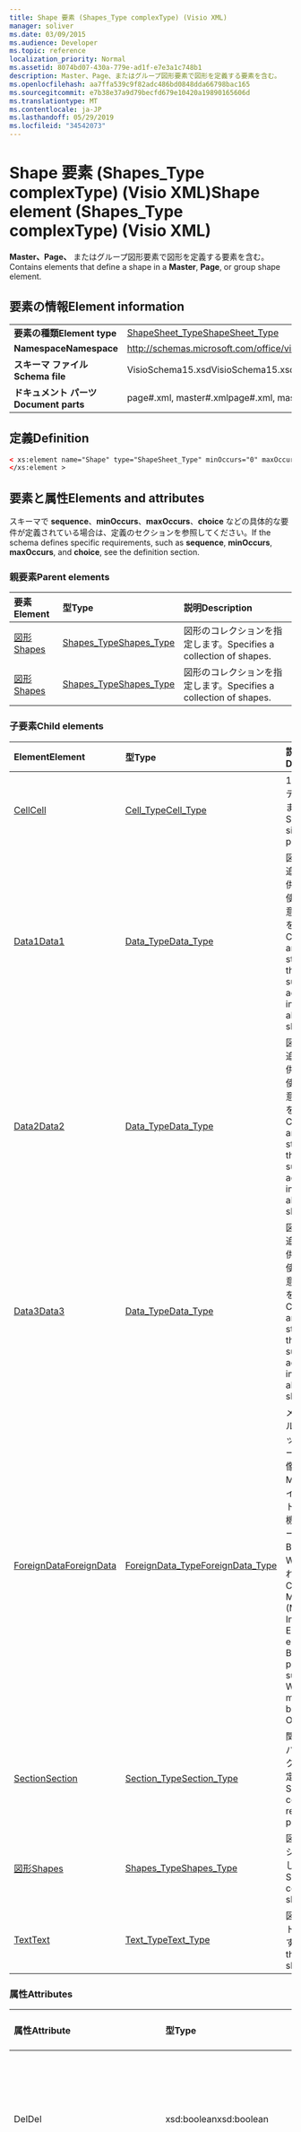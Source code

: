 ```yaml
---
title: Shape 要素 (Shapes_Type complexType) (Visio XML)
manager: soliver
ms.date: 03/09/2015
ms.audience: Developer
ms.topic: reference
localization_priority: Normal
ms.assetid: 8074bd07-430a-779e-ad1f-e7e3a1c748b1
description: Master、Page、またはグループ図形要素で図形を定義する要素を含む。
ms.openlocfilehash: aa7ffa539c9f82adc486bd0848dda66798bac165
ms.sourcegitcommit: e7b38e37a9d79becfd679e10420a19890165606d
ms.translationtype: MT
ms.contentlocale: ja-JP
ms.lasthandoff: 05/29/2019
ms.locfileid: "34542073"
---
```

# <a name="shape-element-shapes_type-complextype-visio-xml"></a><span data-ttu-id="83196-103">Shape 要素 (Shapes_Type complexType) (Visio XML)</span><span class="sxs-lookup"><span data-stu-id="83196-103">Shape element (Shapes_Type complexType) (Visio XML)</span></span>

<span data-ttu-id="83196-104">**Master、Page、** またはグループ図形要素で図形を定義する要素を含む。</span><span class="sxs-lookup"><span data-stu-id="83196-104">Contains elements that define a shape in a **Master**, **Page**, or group shape element.</span></span>
  
## <a name="element-information"></a><span data-ttu-id="83196-105">要素の情報</span><span class="sxs-lookup"><span data-stu-id="83196-105">Element information</span></span>

|||
|:-----|:-----|
|<span data-ttu-id="83196-106">**要素の種類**</span><span class="sxs-lookup"><span data-stu-id="83196-106">**Element type**</span></span> <br/> |[<span data-ttu-id="83196-107">ShapeSheet_Type</span><span class="sxs-lookup"><span data-stu-id="83196-107">ShapeSheet_Type</span></span>](shapesheet_type-complextypevisio-xml.md) <br/> |
|<span data-ttu-id="83196-108">**Namespace**</span><span class="sxs-lookup"><span data-stu-id="83196-108">**Namespace**</span></span> <br/> |http://schemas.microsoft.com/office/visio/2012/main  <br/> |
|<span data-ttu-id="83196-109">**スキーマ ファイル**</span><span class="sxs-lookup"><span data-stu-id="83196-109">**Schema file**</span></span> <br/> |<span data-ttu-id="83196-110">VisioSchema15.xsd</span><span class="sxs-lookup"><span data-stu-id="83196-110">VisioSchema15.xsd</span></span>  <br/> |
|<span data-ttu-id="83196-111">**ドキュメント パーツ**</span><span class="sxs-lookup"><span data-stu-id="83196-111">**Document parts**</span></span> <br/> |<span data-ttu-id="83196-112">page#.xml, master#.xml</span><span class="sxs-lookup"><span data-stu-id="83196-112">page#.xml, master#.xml</span></span>  <br/> |
   
## <a name="definition"></a><span data-ttu-id="83196-113">定義</span><span class="sxs-lookup"><span data-stu-id="83196-113">Definition</span></span>

```XML
< xs:element name="Shape" type="ShapeSheet_Type" minOccurs="0" maxOccurs="unbounded" >
</xs:element >
```

## <a name="elements-and-attributes"></a><span data-ttu-id="83196-114">要素と属性</span><span class="sxs-lookup"><span data-stu-id="83196-114">Elements and attributes</span></span>

<span data-ttu-id="83196-115">スキーマで **sequence**、**minOccurs**、**maxOccurs**、**choice** などの具体的な要件が定義されている場合は、定義のセクションを参照してください。</span><span class="sxs-lookup"><span data-stu-id="83196-115">If the schema defines specific requirements, such as **sequence**, **minOccurs**, **maxOccurs**, and **choice**, see the definition section.</span></span> 
  
### <a name="parent-elements"></a><span data-ttu-id="83196-116">親要素</span><span class="sxs-lookup"><span data-stu-id="83196-116">Parent elements</span></span>

|<span data-ttu-id="83196-117">**要素**</span><span class="sxs-lookup"><span data-stu-id="83196-117">**Element**</span></span>|<span data-ttu-id="83196-118">**型**</span><span class="sxs-lookup"><span data-stu-id="83196-118">**Type**</span></span>|<span data-ttu-id="83196-119">**説明**</span><span class="sxs-lookup"><span data-stu-id="83196-119">**Description**</span></span>|
|:-----|:-----|:-----|
|[<span data-ttu-id="83196-120">図形</span><span class="sxs-lookup"><span data-stu-id="83196-120">Shapes</span></span>](shapes-element-pagecontents_type-complextypevisio-xml.md) <br/> |[<span data-ttu-id="83196-121">Shapes_Type</span><span class="sxs-lookup"><span data-stu-id="83196-121">Shapes_Type</span></span>](shapes_type-complextypevisio-xml.md) <br/> |<span data-ttu-id="83196-122">図形のコレクションを指定します。</span><span class="sxs-lookup"><span data-stu-id="83196-122">Specifies a collection of shapes.</span></span>  <br/> |
|[<span data-ttu-id="83196-123">図形</span><span class="sxs-lookup"><span data-stu-id="83196-123">Shapes</span></span>](shapes-element-pagecontents_type-complextypevisio-xml.md) <br/> |[<span data-ttu-id="83196-124">Shapes_Type</span><span class="sxs-lookup"><span data-stu-id="83196-124">Shapes_Type</span></span>](shapes_type-complextypevisio-xml.md) <br/> |<span data-ttu-id="83196-125">図形のコレクションを指定します。</span><span class="sxs-lookup"><span data-stu-id="83196-125">Specifies a collection of shapes.</span></span>  <br/> |
   
### <a name="child-elements"></a><span data-ttu-id="83196-126">子要素</span><span class="sxs-lookup"><span data-stu-id="83196-126">Child elements</span></span>

|<span data-ttu-id="83196-127">**Element**</span><span class="sxs-lookup"><span data-stu-id="83196-127">**Element**</span></span>|<span data-ttu-id="83196-128">**型**</span><span class="sxs-lookup"><span data-stu-id="83196-128">**Type**</span></span>|<span data-ttu-id="83196-129">**説明**</span><span class="sxs-lookup"><span data-stu-id="83196-129">**Description**</span></span>|
|:-----|:-----|:-----|
|[<span data-ttu-id="83196-130">Cell</span><span class="sxs-lookup"><span data-stu-id="83196-130">Cell</span></span>](cell-elementvisio-xml.md) <br/> |[<span data-ttu-id="83196-131">Cell_Type</span><span class="sxs-lookup"><span data-stu-id="83196-131">Cell_Type</span></span>](cell_type-complextypevisio-xml.md) <br/> |<span data-ttu-id="83196-132">1 つのプロパティを指定します。</span><span class="sxs-lookup"><span data-stu-id="83196-132">Specifies a single property.</span></span>  <br/> |
|[<span data-ttu-id="83196-133">Data1</span><span class="sxs-lookup"><span data-stu-id="83196-133">Data1</span></span>](data1-element-shapesheet_type-complextypevisio-xml.md) <br/> |[<span data-ttu-id="83196-134">Data_Type</span><span class="sxs-lookup"><span data-stu-id="83196-134">Data_Type</span></span>](data_type-complextypevisio-xml.md) <br/> |<span data-ttu-id="83196-135">図形に関する追加情報を提供するために使用される任意の文字列値を含む。</span><span class="sxs-lookup"><span data-stu-id="83196-135">Contains an arbitrary string value that is used to supply additional information about a shape.</span></span>  <br/> |
|[<span data-ttu-id="83196-136">Data2</span><span class="sxs-lookup"><span data-stu-id="83196-136">Data2</span></span>](data2-element-shapesheet_type-complextypevisio-xml.md) <br/> |[<span data-ttu-id="83196-137">Data_Type</span><span class="sxs-lookup"><span data-stu-id="83196-137">Data_Type</span></span>](data_type-complextypevisio-xml.md) <br/> |<span data-ttu-id="83196-138">図形に関する追加情報を提供するために使用される任意の文字列値を含む。</span><span class="sxs-lookup"><span data-stu-id="83196-138">Contains an arbitrary string value that is used to supply additional information about a shape.</span></span>  <br/> |
|[<span data-ttu-id="83196-139">Data3</span><span class="sxs-lookup"><span data-stu-id="83196-139">Data3</span></span>](data3-element-shapesheet_type-complextypevisio-xml.md) <br/> |[<span data-ttu-id="83196-140">Data_Type</span><span class="sxs-lookup"><span data-stu-id="83196-140">Data_Type</span></span>](data_type-complextypevisio-xml.md) <br/> |<span data-ttu-id="83196-141">図形に関する追加情報を提供するために使用される任意の文字列値を含む。</span><span class="sxs-lookup"><span data-stu-id="83196-141">Contains an arbitrary string value that is used to supply additional information about a shape.</span></span>  <br/> |
|[<span data-ttu-id="83196-142">ForeignData</span><span class="sxs-lookup"><span data-stu-id="83196-142">ForeignData</span></span>](foreigndata-element-shapesheet_type-complextypevisio-xml.md) <br/> |[<span data-ttu-id="83196-143">ForeignData_Type</span><span class="sxs-lookup"><span data-stu-id="83196-143">ForeignData_Type</span></span>](foreigndata_type-complextypevisio-xml.md) <br/> |<span data-ttu-id="83196-144">メタファイル、ビットマップ、OLE データなどの画像データの MIME (多目的インターネット メール拡張機能) エンコードされた BLOB がWindows含まれます。</span><span class="sxs-lookup"><span data-stu-id="83196-144">Contains a MIME (Multipurpose Internet Mail Extensions) encoded BLOB of picture data, such as Windows metafile, bitmap, or OLE data.</span></span>  <br/> |
|[<span data-ttu-id="83196-145">Section</span><span class="sxs-lookup"><span data-stu-id="83196-145">Section</span></span>](section-element-sheet_type-complextypevisio-xml.md) <br/> |[<span data-ttu-id="83196-146">Section_Type</span><span class="sxs-lookup"><span data-stu-id="83196-146">Section_Type</span></span>](section_type-complextypevisio-xml.md) <br/> |<span data-ttu-id="83196-147">関連するプロパティのコレクションを指定します。</span><span class="sxs-lookup"><span data-stu-id="83196-147">Specifies a collection of related properties.</span></span>  <br/> |
|[<span data-ttu-id="83196-148">図形</span><span class="sxs-lookup"><span data-stu-id="83196-148">Shapes</span></span>](shapes-element-shapesheet_type-complextypevisio-xml.md) <br/> |[<span data-ttu-id="83196-149">Shapes_Type</span><span class="sxs-lookup"><span data-stu-id="83196-149">Shapes_Type</span></span>](shapes_type-complextypevisio-xml.md) <br/> |<span data-ttu-id="83196-150">図形のコレクションを指定します。</span><span class="sxs-lookup"><span data-stu-id="83196-150">Specifies a collection of shapes.</span></span>  <br/> |
|[<span data-ttu-id="83196-151">Text</span><span class="sxs-lookup"><span data-stu-id="83196-151">Text</span></span>](text-element-shapesheet_type-complextypevisio-xml.md) <br/> |[<span data-ttu-id="83196-152">Text_Type</span><span class="sxs-lookup"><span data-stu-id="83196-152">Text_Type</span></span>](text_type-complextypevisio-xml.md) <br/> |<span data-ttu-id="83196-153">図形のテキストが含まれます。</span><span class="sxs-lookup"><span data-stu-id="83196-153">Contains the text of a shape.</span></span>  <br/> |
   
### <a name="attributes"></a><span data-ttu-id="83196-154">属性</span><span class="sxs-lookup"><span data-stu-id="83196-154">Attributes</span></span>

|<span data-ttu-id="83196-155">**属性**</span><span class="sxs-lookup"><span data-stu-id="83196-155">**Attribute**</span></span>|<span data-ttu-id="83196-156">**型**</span><span class="sxs-lookup"><span data-stu-id="83196-156">**Type**</span></span>|<span data-ttu-id="83196-157">**必須**</span><span class="sxs-lookup"><span data-stu-id="83196-157">**Required**</span></span>|<span data-ttu-id="83196-158">**説明**</span><span class="sxs-lookup"><span data-stu-id="83196-158">**Description**</span></span>|<span data-ttu-id="83196-159">**可能な値**</span><span class="sxs-lookup"><span data-stu-id="83196-159">**Possible values**</span></span>|
|:-----|:-----|:-----|:-----|:-----|
|<span data-ttu-id="83196-160">Del</span><span class="sxs-lookup"><span data-stu-id="83196-160">Del</span></span>  <br/> |<span data-ttu-id="83196-161">xsd:boolean</span><span class="sxs-lookup"><span data-stu-id="83196-161">xsd:boolean</span></span>  <br/> |<span data-ttu-id="83196-162">省略可能</span><span class="sxs-lookup"><span data-stu-id="83196-162">optional</span></span>  <br/> |<span data-ttu-id="83196-163">要素がローカルで削除されるかどうかを示すフラグ。</span><span class="sxs-lookup"><span data-stu-id="83196-163">A flag indicating whether the element is deleted locally.</span></span>  <br/> |<span data-ttu-id="83196-164">xsd:boolean 型の値。</span><span class="sxs-lookup"><span data-stu-id="83196-164">Values of the xsd:boolean type.</span></span>  <br/> |
|<span data-ttu-id="83196-165">FillStyle</span><span class="sxs-lookup"><span data-stu-id="83196-165">FillStyle</span></span>  <br/> |<span data-ttu-id="83196-166">xsd:unsignedInt</span><span class="sxs-lookup"><span data-stu-id="83196-166">xsd:unsignedInt</span></span>  <br/> ||<span data-ttu-id="83196-167">この図形が塗りつぶしの書式を継承する StyleSheet の ID。</span><span class="sxs-lookup"><span data-stu-id="83196-167">The ID of the StyleSheet from which this shape inherits fill formatting.</span></span>  <br/> |<span data-ttu-id="83196-168">xsd:unsignedInt 型の値。</span><span class="sxs-lookup"><span data-stu-id="83196-168">Values of the xsd:unsignedInt type.</span></span>  <br/> |
|<span data-ttu-id="83196-169">ID</span><span class="sxs-lookup"><span data-stu-id="83196-169">ID</span></span>  <br/> |<span data-ttu-id="83196-170">xsd:unsignedInt</span><span class="sxs-lookup"><span data-stu-id="83196-170">xsd:unsignedInt</span></span>  <br/> |<span data-ttu-id="83196-171">必須</span><span class="sxs-lookup"><span data-stu-id="83196-171">required</span></span>  <br/> |<span data-ttu-id="83196-172">親要素内の要素の一意の ID です。</span><span class="sxs-lookup"><span data-stu-id="83196-172">The unique ID of the element within its parent element.</span></span>  <br/> |<span data-ttu-id="83196-173">xsd:unsignedInt 型の値。</span><span class="sxs-lookup"><span data-stu-id="83196-173">Values of the xsd:unsignedInt type.</span></span>  <br/> |
|<span data-ttu-id="83196-174">IsCustomName</span><span class="sxs-lookup"><span data-stu-id="83196-174">IsCustomName</span></span>  <br/> |<span data-ttu-id="83196-175">xsd:boolean</span><span class="sxs-lookup"><span data-stu-id="83196-175">xsd:boolean</span></span>  <br/> |<span data-ttu-id="83196-176">省略可能</span><span class="sxs-lookup"><span data-stu-id="83196-176">optional</span></span>  <br/> |<span data-ttu-id="83196-177">名前がユーザーによってカスタマイズされているかどうかを示します。</span><span class="sxs-lookup"><span data-stu-id="83196-177">Indicates whether the name has been customized by the user.</span></span>  <br/> |<span data-ttu-id="83196-178">xsd:boolean 型の値。</span><span class="sxs-lookup"><span data-stu-id="83196-178">Values of the xsd:boolean type.</span></span>  <br/> |
|<span data-ttu-id="83196-179">IsCustomNameU</span><span class="sxs-lookup"><span data-stu-id="83196-179">IsCustomNameU</span></span>  <br/> |<span data-ttu-id="83196-180">xsd:boolean</span><span class="sxs-lookup"><span data-stu-id="83196-180">xsd:boolean</span></span>  <br/> |<span data-ttu-id="83196-181">省略可能</span><span class="sxs-lookup"><span data-stu-id="83196-181">optional</span></span>  <br/> |<span data-ttu-id="83196-182">ユニバーサル名がユーザーによってカスタマイズされているかどうかを示します。</span><span class="sxs-lookup"><span data-stu-id="83196-182">Indicates whether the universal name has been customized by the user..</span></span>  <br/> |<span data-ttu-id="83196-183">xsd:boolean 型の値。</span><span class="sxs-lookup"><span data-stu-id="83196-183">Values of the xsd:boolean type.</span></span>  <br/> |
|<span data-ttu-id="83196-184">LineStyle</span><span class="sxs-lookup"><span data-stu-id="83196-184">LineStyle</span></span>  <br/> |<span data-ttu-id="83196-185">xsd:unsignedInt</span><span class="sxs-lookup"><span data-stu-id="83196-185">xsd:unsignedInt</span></span>  <br/> ||<span data-ttu-id="83196-186">この図形が線の書式設定を継承する StyleSheet の ID。</span><span class="sxs-lookup"><span data-stu-id="83196-186">The ID of the StyleSheet from which this shape inherits line formatting.</span></span>  <br/> |<span data-ttu-id="83196-187">xsd:unsignedInt 型の値。</span><span class="sxs-lookup"><span data-stu-id="83196-187">Values of the xsd:unsignedInt type.</span></span>  <br/> |
|<span data-ttu-id="83196-188">Master</span><span class="sxs-lookup"><span data-stu-id="83196-188">Master</span></span>  <br/> |<span data-ttu-id="83196-189">xsd:unsignedInt</span><span class="sxs-lookup"><span data-stu-id="83196-189">xsd:unsignedInt</span></span>  <br/> |<span data-ttu-id="83196-190">省略可能</span><span class="sxs-lookup"><span data-stu-id="83196-190">optional</span></span>  <br/> |<span data-ttu-id="83196-191">図形がデータを継承する Master 要素の ID。</span><span class="sxs-lookup"><span data-stu-id="83196-191">The ID of the Master element from which the shape inherits its data.</span></span>  <br/> |<span data-ttu-id="83196-192">xsd:unsignedInt 型の値。</span><span class="sxs-lookup"><span data-stu-id="83196-192">Values of the xsd:unsignedInt type.</span></span>  <br/> |
|<span data-ttu-id="83196-193">MasterShape</span><span class="sxs-lookup"><span data-stu-id="83196-193">MasterShape</span></span>  <br/> |<span data-ttu-id="83196-194">xsd:unsignedInt</span><span class="sxs-lookup"><span data-stu-id="83196-194">xsd:unsignedInt</span></span>  <br/> |<span data-ttu-id="83196-195">省略可能</span><span class="sxs-lookup"><span data-stu-id="83196-195">optional</span></span>  <br/> |<span data-ttu-id="83196-196">図形がデータを継承する Master 要素の ID。</span><span class="sxs-lookup"><span data-stu-id="83196-196">The ID of the Master element from which the shape inherits its data.</span></span>  <br/> |<span data-ttu-id="83196-197">xsd:unsignedInt 型の値。</span><span class="sxs-lookup"><span data-stu-id="83196-197">Values of the xsd:unsignedInt type.</span></span>  <br/> |
|<span data-ttu-id="83196-198">名前</span><span class="sxs-lookup"><span data-stu-id="83196-198">Name</span></span>  <br/> |<span data-ttu-id="83196-199">xsd:string</span><span class="sxs-lookup"><span data-stu-id="83196-199">xsd:string</span></span>  <br/> |<span data-ttu-id="83196-200">省略可能</span><span class="sxs-lookup"><span data-stu-id="83196-200">optional</span></span>  <br/> |<span data-ttu-id="83196-201">要素の名前。</span><span class="sxs-lookup"><span data-stu-id="83196-201">The name of the element.</span></span>  <br/> |<span data-ttu-id="83196-202">xsd:string 型の値。</span><span class="sxs-lookup"><span data-stu-id="83196-202">Values of the xsd:string type.</span></span>  <br/> |
|<span data-ttu-id="83196-203">NameU</span><span class="sxs-lookup"><span data-stu-id="83196-203">NameU</span></span>  <br/> |<span data-ttu-id="83196-204">xsd:string</span><span class="sxs-lookup"><span data-stu-id="83196-204">xsd:string</span></span>  <br/> |<span data-ttu-id="83196-205">省略可能</span><span class="sxs-lookup"><span data-stu-id="83196-205">optional</span></span>  <br/> |<span data-ttu-id="83196-206">要素の汎用名。</span><span class="sxs-lookup"><span data-stu-id="83196-206">The universal name of the element.</span></span>  <br/> |<span data-ttu-id="83196-207">xsd:string 型の値。</span><span class="sxs-lookup"><span data-stu-id="83196-207">Values of the xsd:string type.</span></span>  <br/> |
|<span data-ttu-id="83196-208">TextStyle</span><span class="sxs-lookup"><span data-stu-id="83196-208">TextStyle</span></span>  <br/> |<span data-ttu-id="83196-209">xsd:unsignedInt</span><span class="sxs-lookup"><span data-stu-id="83196-209">xsd:unsignedInt</span></span>  <br/> ||<span data-ttu-id="83196-210">この図形がテキストの書式設定を継承する StyleSheet の ID。</span><span class="sxs-lookup"><span data-stu-id="83196-210">The ID of the StyleSheet from which this shape inherits text formatting.</span></span>  <br/> |<span data-ttu-id="83196-211">xsd:unsignedInt 型の値。</span><span class="sxs-lookup"><span data-stu-id="83196-211">Values of the xsd:unsignedInt type.</span></span>  <br/> |
|<span data-ttu-id="83196-212">型</span><span class="sxs-lookup"><span data-stu-id="83196-212">Type</span></span>  <br/> |<span data-ttu-id="83196-213">xsd:token</span><span class="sxs-lookup"><span data-stu-id="83196-213">xsd:token</span></span>  <br/> |<span data-ttu-id="83196-214">省略可能</span><span class="sxs-lookup"><span data-stu-id="83196-214">optional</span></span>  <br/> |<span data-ttu-id="83196-215">図形の種類。</span><span class="sxs-lookup"><span data-stu-id="83196-215">The type of a shape.</span></span> <span data-ttu-id="83196-216">グループ、図形、ガイド、または外部のいずれかの値を指定できます。</span><span class="sxs-lookup"><span data-stu-id="83196-216">It may be one of the following values: Group, Shape, Guide, or Foreign.</span></span>  <br/> |<span data-ttu-id="83196-217">xsd:token 型の値。</span><span class="sxs-lookup"><span data-stu-id="83196-217">Values of the xsd:token type.</span></span>  <br/> |
|<span data-ttu-id="83196-218">UniqueID</span><span class="sxs-lookup"><span data-stu-id="83196-218">UniqueID</span></span>  <br/> |<span data-ttu-id="83196-219">xsd:string</span><span class="sxs-lookup"><span data-stu-id="83196-219">xsd:string</span></span>  <br/> |<span data-ttu-id="83196-220">省略可能</span><span class="sxs-lookup"><span data-stu-id="83196-220">optional</span></span>  <br/> |<span data-ttu-id="83196-221">図形に割り当てられた GUID (グローバル一意識別子)。</span><span class="sxs-lookup"><span data-stu-id="83196-221">A GUID (globally unique identifier) assigned to the shape.</span></span>  <br/> |<span data-ttu-id="83196-222">xsd:string 型の値。</span><span class="sxs-lookup"><span data-stu-id="83196-222">Values of the xsd:string type.</span></span>  <br/> |
   

